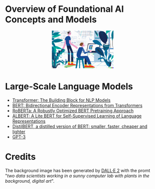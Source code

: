 # Overview of Foundational AI Concepts and Models

<p align="center">
  <img src="/img/dall-e-ai.png" width="200">
</p>

# Large-Scale Language Models

- [Transformer: The Building Block for NLP Models](./TheTransformer.md)
- [BERT: Bidirectional Encoder Representations from Transformers](./BERT.md)
- [RoBERTa: A Robustly Optimized BERT Pretraining Approach](./RoBERTa.md)
- [ALBERT: A Lite BERT for Self-Supervised Learning of Language Representations](./ALBERT.md)
- [DistilBERT, a distilled version of BERT: smaller, faster, cheaper and lighter](./DistilBERT.md)
- [GPT-3](./GPT-3.md)


# Credits

The background image has been generated by [DALL·E 2](https://openai.com/dall-e-2/) with the promt "*two data scientists working in a sunny computer lab with plants in the background, digital art*".